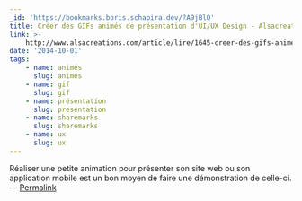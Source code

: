 ```yaml
---
_id: 'https://bookmarks.boris.schapira.dev/?A9jBlQ'
title: Créer des GIFs animés de présentation d'UI/UX Design - Alsacreations
link: >-
    http://www.alsacreations.com/article/lire/1645-creer-des-gifs-animes-de-presentation-ux-design.html
date: '2014-10-01'
tags:
    - name: animés
      slug: animes
    - name: gif
      slug: gif
    - name: présentation
      slug: presentation
    - name: sharemarks
      slug: sharemarks
    - name: ux
      slug: ux
---
```


Réaliser une petite animation pour présenter son site web ou son application
mobile est un bon moyen de faire une démonstration de celle-ci. <br>&#8212;
<a href="https://bookmarks.boris.schapira.dev/?A9jBlQ" title="Permalink">Permalink</a>
